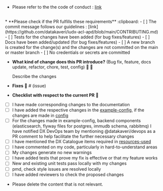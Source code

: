 * Please refer to the the code of conduct : [link](https://github.com/datakaveri/iudx-acl-apd/blob/main/CODE_OF_CONDUCT.md)
<br>
* **Please check if the PR fulfills these requirements** :clipboard:
- [ ] The commit message follows our guidelines : [link](https://github.com/datakaveri/iudx-acl-apd/blob/main/CONTRIBUTING.md)
- [ ] Tests for the changes have been added (for bug fixes/features)
- [ ] Docs have been added/updated (for bug fixes/features)
- [ ] A new branch is created for the change(s) and the changes are not committed on the main or master branch
- [ ] No credentials or secrets are committed

* **What kind of change does this PR introduce?** (Bug fix, feature, docs update, refactor, chore, test, config) :information_desk_person: :scroll:

  Describe the changes <br>

* **Fixes** :wrench: # (issue)

* **Checklist with respect to the current PR** :page_with_curl:
- [ ] I have made corresponding changes to the documentation
- [ ] I have added the respective changes in the [example-config](../example-config/config.json), if the changes are made in [config](../secrets/all-verticles-configs/config.json)
- [ ] For the changes made in example-config, backend components (elasticsearch, flyway files for postgres, immudb schema, rabbitmq) I have notified DX DevOps team by mentioning @datakaveri/devops as a PR comment to help facilitate the further necessary changes
- [ ] I have mentioned the DX Catalogue items required in [resources-used](../src/test/resources/DX-Catalogue-Items/RESOURCES_USED.md)
- [ ] I have commented on my code, particularly in hard-to-understand areas
- [ ] My changes generate no new warnings
- [ ] I have added tests that prove my fix is effective or that my feature works
- [ ] New and existing unit tests pass locally with my changes
- [ ] pmd, check style issues are resolved locally
- [ ] I have added reviewers to check the proposed changes

* Please delete the content that is not relevant.
